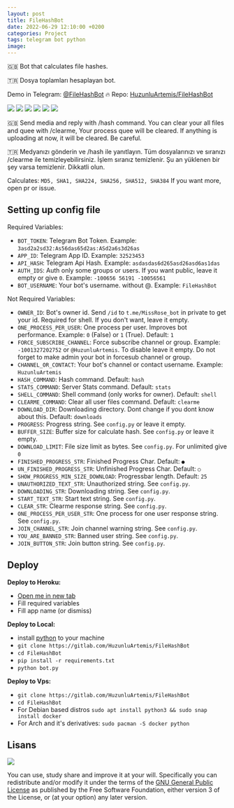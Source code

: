 ```yaml
---
layout: post
title: FileHashBot
date: 2022-06-29 12:10:00 +0200
categories: Project
tags: telegram bot python
image: 
---
```


🇬🇧 Bot that calculates file hashes.

🇹🇷 Dosya toplamları hesaplayan bot.

Demo in Telegram: [@FileHashBot](https://t.me/FileHashBot) 🔥 Repo: [HuzunluArtemis/FileHashBot](https://gitlab.com/HuzunluArtemis/FileHashBot)

[![](https://img.shields.io/gitlab/license/HuzunluArtemis/FileHashBot?style=flat)](#)
[![](https://visitor-badge.laobi.icu/badge?page_id=huzunluartemis.FileHashBot)](#)
[![](https://img.shields.io/twitter/follow/huzunluartemis?&label=twitter&color=blue&style=flat&logo=twitter)](https://twitter.com/HuzunluArtemis)
[![](https://img.shields.io/badge/telegram-up-blue?style=for-the-badge&logo=telegram&logoColor=blue&style=flat)](https://t.me/HuzunluArtemis)
[![](https://img.shields.io/endpoint?style=flat&url=https%3A%2F%2Frunkit.io%2Fdamiankrawczyk%2Ftelegram-badge%2Fbranches%2Fmaster%3Furl%3Dhttps%3A%2F%2Ft.me/HuzunluArtemis)](https://t.me/HuzunluArtemis)
[![](https://img.shields.io/badge/artemis.pages-.dev-blue?style=flat&logo=devdotto&style=flat)](https://artemis.pages.dev/)

🇬🇧 Send media and reply with /hash command. You can clear your all files and quee with /clearme, Your process quee will be cleared. If anything is uploading at now, it will be cleared. Be careful.

🇹🇷 Medyanızı gönderin ve /hash ile yanıtlayın. Tüm dosyalarınızı ve sıranızı /clearme ile temizleyebilirsiniz. İşlem sıranız temizlenir. Şu an yüklenen bir şey varsa temizlenir. Dikkatli olun.

Calculates: `MD5, SHA1, SHA224, SHA256, SHA512, SHA384` If you want more, open pr or issue.

## Setting up config file

Required Variables:
- `BOT_TOKEN`: Telegram Bot Token. Example: `3asd2a2sd32:As56das65d2as:ASd2a6s3d26as`
- `APP_ID`: Telegram App ID. Example: `32523453`
- `API_HASH`: Telegram Api Hash. Example: `asdasdas6d265asd26asd6as1das`
- `AUTH_IDS`: Auth only some groups or users. If you want public, leave it empty or give `0`. Example: `-100656 56191 -10056561`
- `BOT_USERNAME`: Your bot's username. without @. Example: `FileHashBot`

Not Required Variables:
- `OWNER_ID`: Bot's owner id. Send `/id` to `t.me/MissRose_bot` in private to get your id. Required for shell. If you don't want, leave it empty.
- `ONE_PROCESS_PER_USER`: One process per user. Improves bot performance. Example: `0` (False) or `1` (True). Default: `1`
- `FORCE_SUBSCRIBE_CHANNEL`: Force subscribe channel or group. Example: `-1001327202752` or `@HuzunluArtemis`. To disable leave it empty. Do not forget to make admin your bot in forcesub channel or group.
- `CHANNEL_OR_CONTACT`: Your bot's channel or contact username. Example: `HuzunluArtemis`
- `HASH_COMMAND`: Hash command. Default: `hash`
- `STATS_COMMAND`: Server Stats command. Default: `stats`
- `SHELL_COMMAND`: Shell command (only works for owner). Default: `shell`
- `CLEARME_COMMAND`: Clear all user files command. Default: `clearme`
- `DOWNLOAD_DIR`: Downloading directory. Dont change if you dont know about this. Default: `downloads`
- `PROGRESS`: Progress string. See `config.py` or leave it empty.
- `BUFFER_SIZE`: Buffer size for calculate hash. See `config.py` or leave it empty.
- `DOWNLOAD_LIMIT`: File size limit as bytes. See `config.py`. For unlimited give `0`
- `FINISHED_PROGRESS_STR`: Finished Progress Char. Default: `●`
- `UN_FINISHED_PROGRESS_STR`: Unfinished Progress Char. Default: `○`
- `SHOW_PROGRESS_MIN_SIZE_DOWNLOAD`: Progressbar length. Default: `25`
- `UNAUTHORIZED_TEXT_STR`: Unauthorized string. See `config.py`.
- `DOWNLOADING_STR`: Downloading string. See `config.py`.
- `START_TEXT_STR`: Start text string. See `config.py`.
- `CLEAR_STR`: Clearme response string. See `config.py`.
- `ONE_PROCESS_PER_USER_STR`: One process for one user response string. See `config.py`.
- `JOIN_CHANNEL_STR`: Join channel warning string. See `config.py`.
- `YOU_ARE_BANNED_STR`: Banned user string. See `config.py`.
- `JOIN_BUTTON_STR`: Join button string. See `config.py`.

## Deploy

<b>Deploy to Heroku:</b>

- [Open me in new tab](https://heroku.com/deploy?template=https://gitlab.com/HuzunluArtemis/FileHashBot)
- Fill required variables
- Fill app name (or dismiss)

<b>Deploy to Local:</b>

- install [python](https://www.python.org/downloads/) to your machine
- `git clone https://gitlab.com/HuzunluArtemis/FileHashBot`
- `cd FileHashBot`
- `pip install -r requirements.txt`
- `python bot.py`

<b>Deploy to Vps:</b>

- `git clone https://gitlab.com/HuzunluArtemis/FileHashBot`
- `cd FileHashBot`
- For Debian based distros `sudo apt install python3 && sudo snap install docker`
- For Arch and it's derivatives: `sudo pacman -S docker python`

## Lisans

![](https://www.gnu.org/graphics/gplv3-127x51.png)

You can use, study share and improve it at your will. Specifically you can redistribute and/or modify it under the terms of the [GNU General Public License](https://www.gnu.org/licenses/gpl-3.0.html) as published by the Free Software Foundation, either version 3 of the License, or (at your option) any later version.